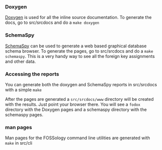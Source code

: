 ### Doxygen

[Doxygen](http://www.stack.nl/~dimitri/doxygen/manual/index.html) is used for all the inline source documentation.  To generate the docs, go to src/srcdocs and do a 
`make doxygen`

### SchemaSpy

[SchemaSpy](http://schemaspy.sourceforge.net/) can be used to generate a web based graphical database schema browser.  To generate the pages, go to src/srcdocs and do a 
`make schemaspy`.  This is a very handy way to see all the foreign key assignments and other data.

### Accessing the reports

You can generate both the doxygen and SchemaSpy reports in src/srcdocs with a simple
`make`

After the pages are generated a `src/srcdocs/www` directory will be created with the results.  Just point your browser there.  You will see a `fodox` directory with the Doxygen pages and a schemaspy directory with the schemaspy pages.

### man pages

Man pages for the FOSSology command line utilities are generated with `make` in src/cli